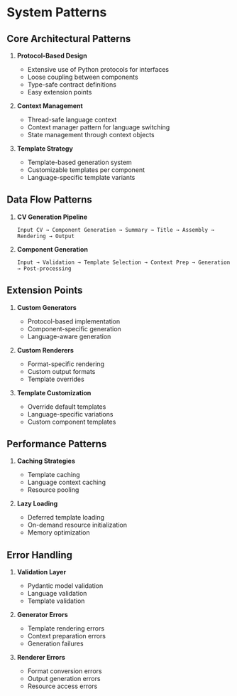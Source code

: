 # System Patterns

## Core Architectural Patterns

1. **Protocol-Based Design**
   - Extensive use of Python protocols for interfaces
   - Loose coupling between components
   - Type-safe contract definitions
   - Easy extension points

2. **Context Management**
   - Thread-safe language context
   - Context manager pattern for language switching
   - State management through context objects

3. **Template Strategy**
   - Template-based generation system
   - Customizable templates per component
   - Language-specific template variants

## Data Flow Patterns

1. **CV Generation Pipeline**
   ```
   Input CV → Component Generation → Summary → Title → Assembly → Rendering → Output
   ```

2. **Component Generation**
   ```
   Input → Validation → Template Selection → Context Prep → Generation → Post-processing
   ```

## Extension Points

1. **Custom Generators**
   - Protocol-based implementation
   - Component-specific generation
   - Language-aware generation

2. **Custom Renderers**
   - Format-specific rendering
   - Custom output formats
   - Template overrides

3. **Template Customization**
   - Override default templates
   - Language-specific variations
   - Custom component templates

## Performance Patterns

1. **Caching Strategies**
   - Template caching
   - Language context caching
   - Resource pooling

2. **Lazy Loading**
   - Deferred template loading
   - On-demand resource initialization
   - Memory optimization

## Error Handling

1. **Validation Layer**
   - Pydantic model validation
   - Language validation
   - Template validation

2. **Generator Errors**
   - Template rendering errors
   - Context preparation errors
   - Generation failures

3. **Renderer Errors**
   - Format conversion errors
   - Output generation errors
   - Resource access errors
